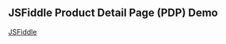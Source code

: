 ## JSFiddle Product Detail Page (PDP) Demo

[JSFiddle][Link]

[Link]: https://jsfiddle.net/gh/get/library/pure/neptunelabs/fsi-image-samples/tree/main/jsfiddle/pdp
